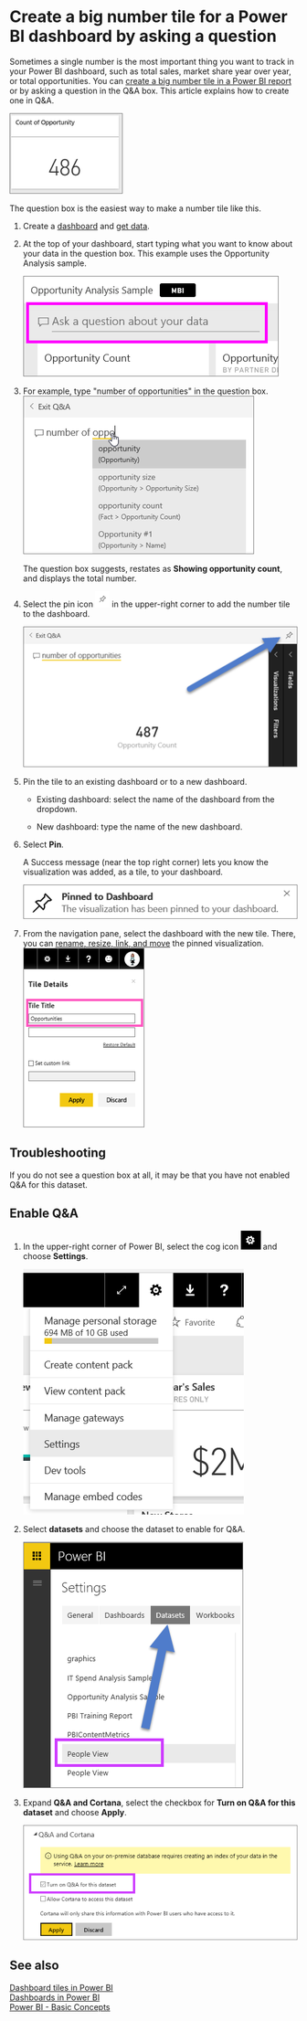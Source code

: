 <properties
   pageTitle="Create a big number tile for a Power BI dashboard by asking a question"
   description="Create a big number tile for a Power BI dashboard by asking a question"
   services="powerbi"
   documentationCenter=""
   authors="mihart"
   manager="mblythe"
   backup=""
   editor=""
   tags=""
   qualityFocus="no"
   qualityDate=""/>

<tags
   ms.service="powerbi"
   ms.devlang="NA"
   ms.topic="article"
   ms.tgt_pltfrm="NA"
   ms.workload="powerbi"
   ms.date="08/25/2016"
   ms.author="mihart"/>

# Create a big number tile for a Power BI dashboard by asking a question  

Sometimes a single number is the most important thing you want to track in your Power BI dashboard, such as total sales, market share year over year, or total opportunities. You can [create a big number tile in a Power BI report](powerbi-service-create-a-big-number-tile-from-a-power-bi-report.md) or by asking a question in the Q&A box. This article explains how to create one in Q&A.

![](media/powerbi-service-create-a-big-number-tile-for-a-dashboard/PBI_OpptuntiesCard.png)

The question box is the easiest way to make a number tile like this.

1.  Create a [dashboard](powerbi-service-dashboards.md) and [get data](powerbi-service-get-data.md).

2.  At the top of your dashboard, start typing what you want to know about your data in the question box. This example uses the Opportunity Analysis sample.

    ![](media/powerbi-service-create-a-big-number-tile-for-a-dashboard/power-bi-q-and-a-box.png)

3.  For example, type "number of opportunities" in the question box.
    ![](media/powerbi-service-create-a-big-number-tile-for-a-dashboard/power-bi-ask.png)

    The question box suggests, restates as **Showing opportunity count**, and displays the total number.  

4.  Select the pin icon ![](media/powerbi-service-create-a-big-number-tile-for-a-dashboard/PBI_PinTile.png) in the upper-right corner to add the number tile to the dashboard. 

    ![](media/powerbi-service-create-a-big-number-tile-for-a-dashboard/power-bi-pin.png)

5.  Pin the tile to an existing dashboard or to a new dashboard. 

    -   Existing dashboard: select the name of the dashboard from the dropdown.

    -   New dashboard: type the name of the new dashboard.

6.  Select **Pin**.

    A Success message (near the top right corner) lets you know the visualization was added, as a tile, to your dashboard.  

    ![](media/powerbi-service-create-a-big-number-tile-for-a-dashboard/pinSuccess.png)

7.  From the navigation pane, select the dashboard with the new tile. There, you can [rename, resize, link, and move](powerbi-service-edit-a-tile-in-a-dashboard.md) the pinned visualization.  
    ![](media/powerbi-service-create-a-big-number-tile-for-a-dashboard/PBI_DashTileTitle.png)

## Troubleshooting
If you do not see a question box at all, it may be that you have not enabled Q&A for this dataset.  

##  Enable Q&A

1.  In the upper-right corner of Power BI, select the cog icon ![](media/powerbi-service-create-a-big-number-tile-for-a-dashboard/power-bi-cog.png) and choose **Settings**.

    ![](media/powerbi-service-create-a-big-number-tile-for-a-dashboard/powerbi-settings.png)

2.  Select **datasets** and choose the dataset to enable for Q&A.

    ![](media/powerbi-service-create-a-big-number-tile-for-a-dashboard/power-bi-q-and-a-settings.png)

3. Expand **Q&A and Cortana**, select the checkbox for **Turn on Q&A for this dataset** and choose **Apply**.

    ![](media/powerbi-service-q-and-a-direct-query/power-bi-q-and-a-directquery.png)

## See also  
[Dashboard tiles in Power BI](powerbi-service-dashboard-tiles.md)  
[Dashboards in Power BI](powerbi-service-dashboards.md)  
[Power BI - Basic Concepts](powerbi-service-basic-concepts.md)  
